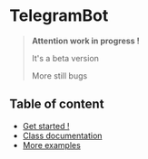 # TelegramBot

> **Attention work in progress !**
> 
> It's a beta version
>  
> More still bugs

## Table of content

- [Get started !](getStarted.md)
- [Class documentation](classDocumentation.md)
- [More examples](exemples.md)